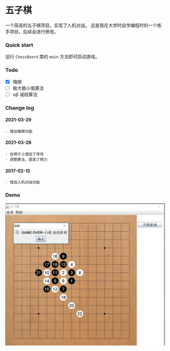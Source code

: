 # 五子棋
一个简易的五子棋项目，实现了人机对战。 这是我在大学时自学编程时的一个练手项目，后续会进行修改。

### Quick start
运行 `ChessBoard` 类的 `main` 方法即可启动游戏。

### Todo
- [X] 悔棋
- [ ] 极大极小值算法
- [ ] αβ 减枝算法

### Change log

#### 2021-03-29
    - 增加悔棋功能
#### 2021-03-28
    - 在棋子上增加了序号
    - 调整算法，提高了棋力
#### 2017-02-15
    - 增加人机对战功能

### Demo
![](https://github.com/zhaodongxx/static/blob/master/demo.jpg)



